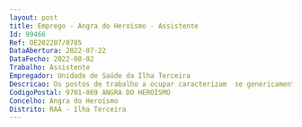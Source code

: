 ```yaml
--- 
layout: post
title: Emprego - Angra do Heroísmo - Assistente
Id: 99466
Ref: OE202207/0705
DataAbertura: 2022-07-22
DataFecho: 2022-08-02
Trabalho: Assistente
Empregador: Unidade de Saúde da Ilha Terceira
Descricao: Os postos de trabalho a ocupar caracterizam  se genericamente pelo desempenho de funções públicas na especialidade de medicina geral e familiar, designadamente o disposto pelos artigos 7.º  B e 11.º do Decreto  Lei n.º 177 2009, de 4 de agosto, alterado pelo Decreto  Lei n.º 266  D 2012, de 31 de dezembro.
CodigoPostal: 9701-869 ANGRA DO HEROÍSMO
Concelho: Angra do Heroísmo
Distrito: RAA - Ilha Terceira
--- 
```

